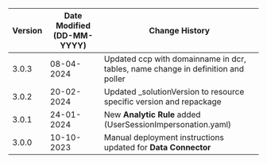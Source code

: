 | **Version** | **Date Modified (DD-MM-YYYY)** | **Change History**                                            |
|-------------|--------------------------------|---------------------------------------------------------------|
| 3.0.3       | 08-04-2024                     | Updated ccp with domainname in dcr, tables, name change in definition and poller                     |
| 3.0.2       | 20-02-2024                     | Updated _solutionVersion to resource specific version and repackage                    |
| 3.0.1       | 24-01-2024                     | New **Analytic Rule** added (UserSessionImpersonation.yaml)  |
| 3.0.0       | 10-10-2023                     | Manual deployment instructions updated for **Data Connector** |
